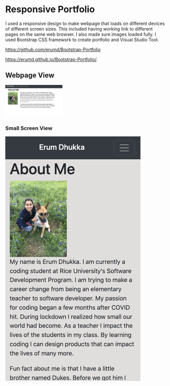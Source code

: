 <h1>Responsive Portfolio</h1>

I used a responsive design to make webpage that loads on different devices of different screen sizes.  This included having working link to different pages on the same web browser. I also made sure images loaded fully. I used Bootstrap CSS framework to create portfolio and Visual Studio Tool.  

https://github.com/erumd/Bootstrap-Portfolio

https://erumd.github.io/Bootstrap-Portfolio/.
<p></p>


<h2> Webpage View </h2>
<img src= "images/webpage.jpg" alt= "webpage" style="height:100px">
<h3> Small Screen View </h3>
<img src= "images/smallscreen.jpg" alt= "webpage" style="height:100x">
